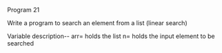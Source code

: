 Program 21

Write a program to search an element from a list (linear search)

Variable description--
arr= holds the list
n= holds the input element to be searched


